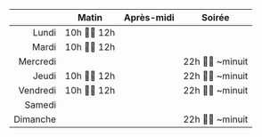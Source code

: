 |          |     Matin     | Après-midi |      Soirée       |
|---------:|:-------------:|:----------:|:-----------------:|
|    Lundi | 10h 🧑‍💻 12h  |            |                   |
|    Mardi | 10h 🧑‍💻 12h  |            |                         |
| Mercredi |                     |            | 22h 🧑‍💻 ~minuit  |
|    Jeudi | 10h 🧑‍💻 12h  |            | 22h 🧑‍💻 ~minuit  |
| Vendredi | 10h 🧑‍💻 12h  |            | 22h 🧑‍💻 ~minuit  |
|   Samedi |               |            |                   |
| Dimanche |               |            | 22h 🧑‍💻 ~minuit  |

